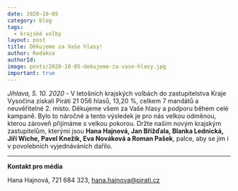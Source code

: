 ```yaml
---
date: 2020-10-05
category: blog
tags:
  - krajské volby
layout: post
title: Děkujeme za Vaše hlasy!
author: Redakce
authorId: 
image: posts/2020-10-05-dekujeme-za-vase-hlasy.jpg
important: true 
---
```


*Jihlava, 5. 10. 2020* - V letošních krajských volbách do zastupitelstva Kraje Vysočina získali Piráti 21 056 hlasů, 13,20 %, celkem 7 mandátů a neuvěřitelné 2. místo. Děkujeme všem za Vaše hlasy a podporu během celé kampaně. Bylo to náročné a tento výsledek je pro nás velkou odměnou, kterou zároveň přijímáme s velkou pokorou. Držte našim novým krajským zastupitelům, kterými jsou **Hana Hajnová, Jan Břížďala, Blanka Lednická, Jiří Wiche, Pavel Knežik, Eva Nováková a Roman Pašek**, palce, aby se jim i v povolebních vyjednáváních dařilo. 

---

**Kontakt pro média**

Hana Hajnová, 721 684 323, <hana.hajnova@pirati.cz>
